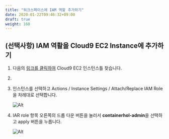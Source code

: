 ```yaml
---
title: "워크스페이스에 IAM 역할 추가하기"
date: 2020-01-22T09:46:32+09:00
draft: true
weight: 160
---
```


## (선택사항) IAM 역활을 Cloud9 EC2 Instance에 추가하기

1. 다음의 [링크를 클릭하여](https://console.aws.amazon.com/ec2/v2/home?#Instances:tag:Name=aws-cloud9-.*container.*;sort=desc:launchTime) Cloud9 EC2 인스턴스틀 찾습니다.
2. 
3. 인스턴스를 선택하고  Actions / Instance Settings / Attach/Replace IAM Role 을 차례대로 선택합니다.

     ![Alt](/public/images/iam/intance-role.png "cloud9 afters")

4. IAR role 항목 오른쪽의 드롭 다운 버튼을 눌러서 **containerhol-admin**을 선택하고 apply 버튼을 누릅니다.

     ![Alt](/public/images/iam/attach-role.png "cloud9 afters")

